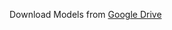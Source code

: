 

Download Models from [Google Drive](https://drive.google.com/drive/folders/1Luz6juOGJ0m_nswwk13wWTKJ6qEDKqdO?usp=sharing)







